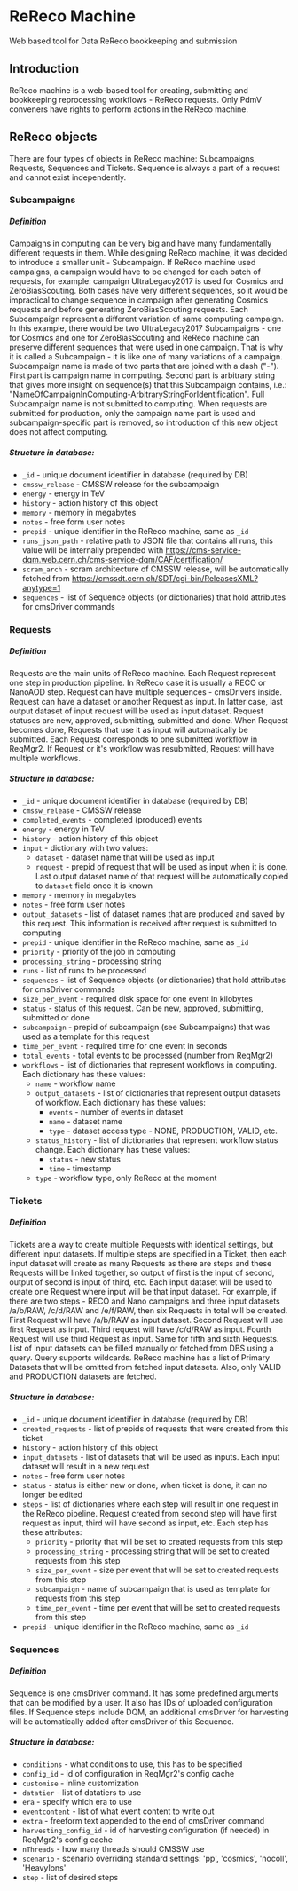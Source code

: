 # ReReco Machine
Web based tool for Data ReReco bookkeeping and submission

## Introduction

ReReco machine is a web-based tool for creating, submitting and bookkeeping reprocessing workflows - ReReco requests.
Only PdmV conveners have rights to perform actions in the ReReco machine.

## ReReco objects

There are four types of objects in ReReco machine: Subcampaigns, Requests, Sequences and Tickets. Sequence is always a part of a request and cannot exist independently.

### Subcampaigns

##### Definition
Campaigns in computing can be very big and have many fundamentally different requests in them. While designing ReReco machine, it was decided to introduce a smaller unit - Subcampaign. If ReReco machine used campaigns, a campaign would have to be changed for each batch of requests, for example: campaign UltraLegacy2017 is used for Cosmics and ZeroBiasScouting. Both cases have very different sequences, so it would be impractical to change sequence in campaign after generating Cosmics requests and before generating ZeroBiasScouting requests. Each Subcampaign represent a different variation of same computing campaign. In this example, there would be two UltraLegacy2017 Subcampaigns - one for Cosmics and one for ZeroBiasScouting and ReReco machine can preserve different sequences that were used in one campaign. That is why it is called a Subcampaign - it is like one of many variations of a campaign.
Subcampaign name is made of two parts that are joined with a dash ("-"). First part is campaign name in computing. Second part is arbitrary string that gives more insight on sequence(s) that this Subcampaign contains, i.e.: "NameOfCampaignInComputing-ArbitraryStringForIdentification". Full Subcampaign name is not submitted to computing. When requests are submitted for production, only the campaign name part is used and subcampaign-specific part is removed, so introduction of this new object does not affect computing.

##### Structure in database:
* `_id` - unique document identifier in database (required by DB)
* `cmssw_release` - CMSSW release for the subcampaign
* `energy` - energy in TeV
* `history` - action history of this object
* `memory` - memory in megabytes
* `notes` - free form user notes
* `prepid` - unique identifier in the ReReco machine, same as `_id`
* `runs_json_path` - relative path to JSON file that contains all runs, this value will be internally prepended with https://cms-service-dqm.web.cern.ch/cms-service-dqm/CAF/certification/
* `scram_arch` - scram architecture of CMSSW release, will be automatically fetched from https://cmssdt.cern.ch/SDT/cgi-bin/ReleasesXML?anytype=1
* `sequences` - list of Sequence objects (or dictionaries) that hold attributes for cmsDriver commands

### Requests

##### Definition
Requests are the main units of ReReco machine. Each Request represent one step in production pipeline. In ReReco case it is usually a RECO or NanoAOD step. Request can have multiple sequences - cmsDrivers inside. Request can have a dataset or another Request as input. In latter case, last output dataset of input request will be used as input dataset. Request statuses are new, approved, submitting, submitted and done. When Request becomes done, Requests that use it as input will automatically be submitted.
Each Request corresponds to one submitted workflow in ReqMgr2. If Request or it's workflow was resubmitted, Request will have multiple workflows.

##### Structure in database:
* `_id` - unique document identifier in database (required by DB)
* `cmssw_release` - CMSSW release
* `completed_events` - completed (produced) events
* `energy` - energy in TeV
* `history` - action history of this object
* `input` - dictionary with two values:
    * `dataset` - dataset name that will be used as input
    * `request` - prepid of request that will be used as input when it is done. Last output dataset name of that request will be automatically copied to `dataset` field once it is known
* `memory` - memory in megabytes
* `notes` - free form user notes
* `output_datasets` - list of dataset names that are produced and saved by this request. This information is received after request is submitted to computing
* `prepid` - unique identifier in the ReReco machine, same as `_id`
* `priority` - priority of the job in computing
* `processing_string` - processing string
* `runs` - list of runs to be processed
* `sequences` - list of Sequence objects (or dictionaries) that hold attributes for cmsDriver commands
* `size_per_event` - required disk space for one event in kilobytes
* `status` - status of this request. Can be new, approved, submitting, submitted or done
* `subcampaign` - prepid of subcampaign (see Subcampaigns) that was used as a template for this request
* `time_per_event` - required time for one event in seconds
* `total_events` - total events to be processed (number from ReqMgr2)
* `workflows` - list of dictionaries that represent workflows in computing. Each dictionary has these values:
  * `name` - workflow name
  * `output_datasets` - list of dictionaries that represent output datasets of workflow. Each dictionary has these values:
    * `events` - number of events in dataset
    * `name` - dataset name
    * `type` - dataset access type - NONE, PRODUCTION, VALID, etc.
  * `status_history` - list of dictionaries that represent workflow status change. Each dictionary has these values:
    * `status` - new status
    * `time` - timestamp
  * `type` - workflow type, only ReReco at the moment

### Tickets

##### Definition
Tickets are a way to create multiple Requests with identical settings, but different input datasets. If multiple steps are specified in a Ticket, then each input dataset will create as many Requests as there are steps and these Requests will be linked together, so output of first is the input of second, output of second is input of third, etc. Each input dataset will be used to create one Request where input will be that input dataset. For example, if there are two steps - RECO and Nano campaigns and three input datasets /a/b/RAW, /c/d/RAW and /e/f/RAW, then six Requests in total will be created. First Request will have /a/b/RAW as input dataset. Second Request will use first Request as input. Third request will have /c/d/RAW as input. Fourth Request will use third Request as input. Same for fifth and sixth Requests.
List of input datasets can be filled manually or fetched from DBS using a query. Query supports wildcards. ReReco machine has a list of Primary Datasets that will be omitted from fetched input datasets. Also, only VALID and PRODUCTION datasets are fetched.

##### Structure in database:
* `_id` - unique document identifier in database (required by DB)
* `created_requests` - list of prepids of requests that were created from this ticket
* `history` - action history of this object
* `input_datasets` - list of datasets that will be used as inputs. Each input dataset will result in a new request
* `notes` - free form user notes
* `status` - status is either new or done, when ticket is done, it can no longer be edited
* `steps` - list of dictionaries where each step will result in one request in the ReReco pipeline. Request created from second step will have first request as input, third will have second as input, etc. Each step has these attributes:
    * `priority` - priority that will be set to created requests from this step
    * `processing_string` - processing string that will be set to created requests from this step
    * `size_per_event` - size per event that will be set to created requests from this step
    * `subcampaign` - name of subcampaign that is used as template for requests from this step
    * `time_per_event` - time per event that will be set to created requests from this step
* `prepid` - unique identifier in the ReReco machine, same as `_id`

### Sequences

##### Definition
Sequence is one cmsDriver command. It has some predefined arguments that can be modified by a user. It also has IDs of uploaded configuration files. If Sequence steps include DQM, an additional cmsDriver for harvesting will be automatically added after cmsDriver of this Sequence.

##### Structure in database:
* `conditions` - what conditions to use, this has to be specified
* `config_id` - id of configuration in ReqMgr2's config cache
* `customise` - inline customization
* `datatier` - list of datatiers to use
* `era` - specify which era to use
* `eventcontent` - list of what event content to write out
* `extra` - freeform text appended to the end of cmsDriver command
* `harvesting_config_id` - id of harvesting configuration (if needed) in ReqMgr2's config cache
* `nThreads` - how many threads should CMSSW use
* `scenario` - scenario overriding standard settings: 'pp', 'cosmics', 'nocoll', 'HeavyIons'
* `step` - list of desired steps
